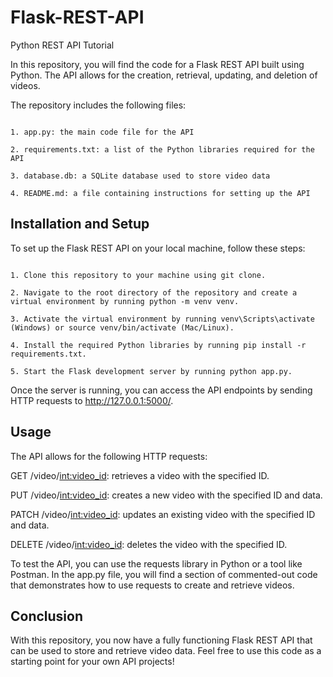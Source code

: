# Flask-REST-API
Python REST API Tutorial 

In this repository, you will find the code for a Flask REST API built using Python. 
The API allows for the creation, retrieval, updating, and deletion of videos.

The repository includes the following files:

```

1. app.py: the main code file for the API

2. requirements.txt: a list of the Python libraries required for the API

3. database.db: a SQLite database used to store video data

4. README.md: a file containing instructions for setting up the API

```

## Installation and Setup

To set up the Flask REST API on your local machine, follow these steps:

```

1. Clone this repository to your machine using git clone.

2. Navigate to the root directory of the repository and create a virtual environment by running python -m venv venv.

3. Activate the virtual environment by running venv\Scripts\activate (Windows) or source venv/bin/activate (Mac/Linux).

4. Install the required Python libraries by running pip install -r requirements.txt.

5. Start the Flask development server by running python app.py.

```

Once the server is running, you can access the API endpoints by sending HTTP requests to http://127.0.0.1:5000/.

## Usage

The API allows for the following HTTP requests:

GET /video/<int:video_id>: retrieves a video with the specified ID.

PUT /video/<int:video_id>: creates a new video with the specified ID and data.

PATCH /video/<int:video_id>: updates an existing video with the specified ID and data.

DELETE /video/<int:video_id>: deletes the video with the specified ID.

To test the API, you can use the requests library in Python or a tool like Postman.
In the app.py file, you will find a section of commented-out code that demonstrates how to use requests to create and retrieve videos.

## Conclusion

With this repository, you now have a fully functioning Flask REST API that can be used to store and retrieve video data.
Feel free to use this code as a starting point for your own API projects!
